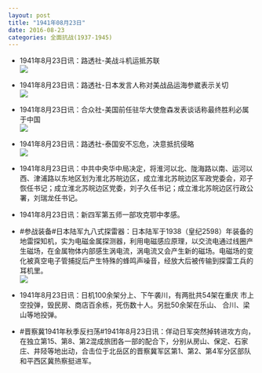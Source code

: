 ```yaml
---
layout: post
title: "1941年08月23日"
date: 2016-08-23
categories: 全面抗战(1937-1945)
---
```


<meta name="referrer" content="no-referrer" />

- 1941年8月23日讯：路透社-美战斗机运抵苏联 <br/><img src="https://ww4.sinaimg.cn/large/aca367d8jw1f742riwv1uj20b40dtaca.jpg" />

- 1941年8月23日讯：路透社-日本发言人称对美战品运海参崴表示关切 <br/><img src="https://ww4.sinaimg.cn/large/aca367d8jw1f74114015dj20b90kbdj3.jpg" />

- 1941年8月23日讯：合众社-美国前任驻华大使詹森发表谈话称最终胜利必属于中国 <br/><img src="https://ww2.sinaimg.cn/large/aca367d8jw1f73zag2simj20bp070jsl.jpg" />

- 1941年8月23日讯：路透社-泰国安不忘危，决意抵抗侵略 <br/><img src="https://ww4.sinaimg.cn/large/aca367d8jw1f73xjtko6fj20ae0ki0vo.jpg" />

- 1941年8月23日讯：中共中央华中局决定，将淮河以北、陇海路以南、运河以西、津浦路以东地区划为淮北苏皖边区，成立淮北苏皖边区军政党委会，邓子恢任书记；成立淮北苏皖边区党委，刘子久任书记；成立淮北苏皖边区行政公署，刘瑞龙任书记。 

- 1941年8月23日讯：新四军第五师一部攻克鄂中孝感。 

- #参战装备#日本陆军九八式探雷器：日本陆军于1938（皇纪2598）年装备的地雷探知机，实为电磁金属探测器，利用电磁感应原理，以交流电通过线圈产生磁场，在金属物体内部感生涡电流，涡电流又会产生新的磁场。电磁场的变化被真空电子管捕捉后产生特殊的蜂鸣声噪音，经放大后被传输到探雷工兵的耳机里。 <br/><img src="https://ww4.sinaimg.cn/large/aca367d8jw1f73g7pycakj20bn0r4gpn.jpg" />

- 1941年8月23日讯：日机100余架分上、下午袭川，有两批共54架在重庆 市上空投弹，毁民房、商店百余栋，死伤数十人。另批50余架在乐山、 合川、梁山等地投弹。 

- #晋察冀1941年秋季反扫荡#1941年8月23日讯：佯动日军突然掉转进攻方向，在独立第15、第8、第2混成旅团各一部的配合下，分别从房山、保定、石家庄、井陉等地出动，合击位于北岳区的晋察冀军区第1、第2、第4军分区部队和平西区冀热察挺进军。 

